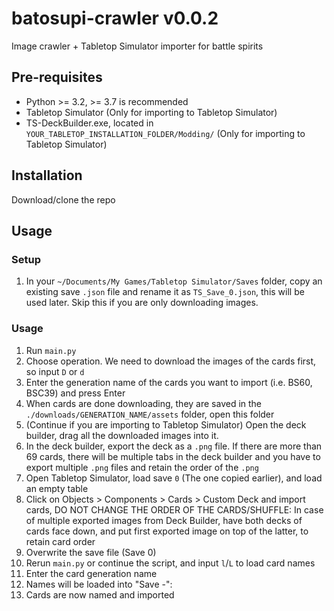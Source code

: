 # batosupi-crawler v0.0.2
Image crawler + Tabletop Simulator importer for battle spirits

## Pre-requisites
- Python >= 3.2, >= 3.7 is recommended 
- Tabletop Simulator (Only for importing to Tabletop Simulator)
- TS-DeckBuilder.exe, located in `YOUR_TABLETOP_INSTALLATION_FOLDER/Modding/` (Only for importing to Tabletop Simulator)

## Installation
Download/clone the repo

## Usage
### Setup
1. In your `~/Documents/My Games/Tabletop Simulator/Saves` folder, copy an existing save `.json` file and rename it as `TS_Save_0.json`, this will be used later. Skip this if you are only downloading images.

### Usage
1. Run `main.py`
2. Choose operation. We need to download the images of the cards first, so input `D` or `d`
3. Enter the generation name of the cards you want to import (i.e. BS60, BSC39) and press Enter
4. When cards are done downloading, they are saved in the `./downloads/GENERATION_NAME/assets` folder, open this folder
5. (Continue if you are importing to Tabletop Simulator) Open the deck builder, drag all the downloaded images into it.
6. In the deck builder, export the deck as a `.png` file. If there are more than 69 cards, there will be multiple tabs in the deck builder and you have to export multiple `.png` files and retain the order of the `.png`
7. Open Tabletop Simulator, load save `0` (The one copied earlier), and load an empty table
8. Click on Objects > Components > Cards > Custom Deck and import cards, DO NOT CHANGE THE ORDER OF THE CARDS/SHUFFLE: 
In case of multiple exported images from Deck Builder, have both decks of cards face down, and put first exported image on top of the latter, to retain card order
9. Overwrite the save file (Save 0)
10. Rerun `main.py` or continue the script, and input `l`/`L` to load card names
11. Enter the card generation name
12. Names will be loaded into "Save -":
13. Cards are now named and imported
